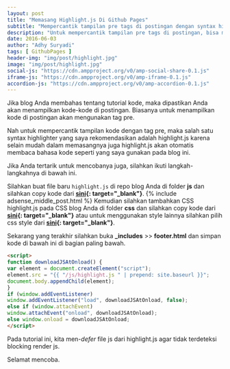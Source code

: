 ```yaml
---
layout: post
title: "Memasang Highlight.js Di Github Pages"
subtitle: "Mempercantik tampilan pre tags di postingan dengan syntax highlighter Highlight.js"
description: "Untuk mempercantik tampilan pre tags di postingan, bisa menggunakan syntax highlighter highlight.js yang dapat membaca semua bahasa kode."
date: 2016-06-03
author: "Adhy Suryadi"
tags: [ GithubPages ]
header-img: "img/post/highlight.jpg"
image: "img/post/highlight.jpg"
social-js: "https://cdn.ampproject.org/v0/amp-social-share-0.1.js"
iframe-js: "https://cdn.ampproject.org/v0/amp-iframe-0.1.js"
accordion-js: "https://cdn.ampproject.org/v0/amp-accordion-0.1.js"
---
```


Jika blog Anda membahas tentang tutorial kode, maka dipastikan Anda akan menampilkan kode-kode di postingan. Biasanya untuk menampilkan kode di postingan akan mengunakan tag pre.

Nah untuk mempercantik tampilan kode dengan tag pre, maka salah satu syntax highlighter yang saya rekomendasikan adalah highlight.js karena selain mudah dalam memasangnya juga highlight.js akan otomatis membaca bahasa kode seperti yang saya gunakan pada blog ini.

Jika Anda tertarik untuk mencobanya juga, silahkan ikuti langkah-langkahnya di bawah ini.

Silahkan buat file baru `highlight.js` di repo blog Anda di folder **js** dan silahkan copy kode dari **[sini](https://github.com/KompiAjaib/public/blob/master/highlight.js "Kode js highlight.js"){: target="_blank"}**.
{% include adsense_middle_post.html %}
Kemudian silahkan tambahkan CSS highlight.js pada CSS blog Anda di folder **css** dan silahkan copy kode dari **[sini](https://github.com/KompiAjaib/public/blob/master/highlight.css "Kode css highlight.js"){: target="_blank"}** atau untuk menggunakan style lainnya silahkan pilih css style dari **[sini](https://highlightjs.org/static/demo/ "Kode css highlight.js"){: target="_blank"}**.

Sekarang yang terakhir silahkan buka **_includes** >> **footer.html** dan simpan kode di bawah ini di bagian paling bawah.

```html
<script>
function downloadJSAtOnload() {
var element = document.createElement("script");
element.src = "{{ "/js/highlight.js " | prepend: site.baseurl }}";
document.body.appendChild(element);
}
if (window.addEventListener)
window.addEventListener("load", downloadJSAtOnload, false);
else if (window.attachEvent)
window.attachEvent("onload", downloadJSAtOnload);
else window.onload = downloadJSAtOnload;
</script>
```

Pada tutorial ini, kita men-_defer_ file js dari highlight.js agar tidak terdeteksi blocking render js.

Selamat mencoba.
